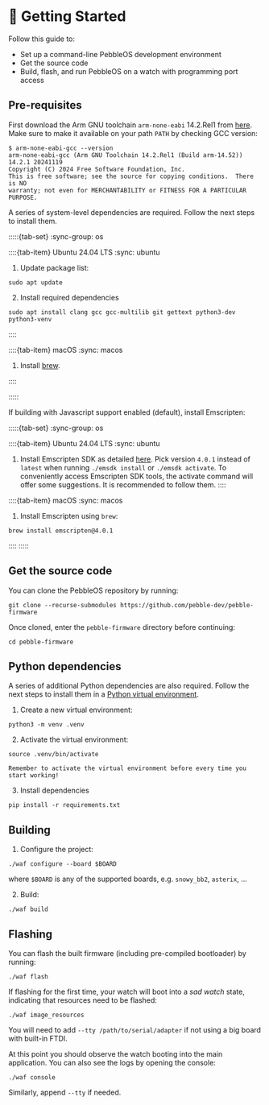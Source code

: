 # 🚀 Getting Started

Follow this guide to:

- Set up a command-line PebbleOS development environment
- Get the source code
- Build, flash, and run PebbleOS on a watch with programming port access

## Pre-requisites

First download the Arm GNU toolchain `arm-none-eabi` 14.2.Rel1 from [here](https://developer.arm.com/downloads/-/arm-gnu-toolchain-downloads).
Make sure to make it available on your path `PATH` by checking GCC version:

```shell
$ arm-none-eabi-gcc --version
arm-none-eabi-gcc (Arm GNU Toolchain 14.2.Rel1 (Build arm-14.52)) 14.2.1 20241119
Copyright (C) 2024 Free Software Foundation, Inc.
This is free software; see the source for copying conditions.  There is NO
warranty; not even for MERCHANTABILITY or FITNESS FOR A PARTICULAR PURPOSE.
```

A series of system-level dependencies are required.
Follow the next steps to install them.

:::::{tab-set}
:sync-group: os

::::{tab-item} Ubuntu 24.04 LTS
:sync: ubuntu

1. Update package list:

```shell
sudo apt update
```

2. Install required dependencies

```shell
sudo apt install clang gcc gcc-multilib git gettext python3-dev python3-venv
```

::::

::::{tab-item} macOS
:sync: macos

1. Install [brew](https://brew.sh/).

::::

:::::

If building with Javascript support enabled (default), install Emscripten:

:::::{tab-set}
:sync-group: os

::::{tab-item} Ubuntu 24.04 LTS
:sync: ubuntu

1. Install Emscripten SDK as detailed [here](https://emscripten.org/docs/getting_started/downloads.html).
   Pick version `4.0.1` instead of `latest` when running `./emsdk install` or `./emsdk activate`.
   To conveniently access Emscripten SDK tools, the activate command will offer some suggestions.
   It is recommended to follow them.
::::

::::{tab-item} macOS
:sync: macos

1. Install Emscripten using `brew`:

```shell
brew install emscripten@4.0.1
```

::::
:::::

## Get the source code

You can clone the PebbleOS repository by running:

```shell
git clone --recurse-submodules https://github.com/pebble-dev/pebble-firmware
```

Once cloned, enter the `pebble-firmware` directory before continuing:

```shell
cd pebble-firmware
```

## Python dependencies

A series of additional Python dependencies are also required.
Follow the next steps to install them in a [Python virtual environment](https://docs.python.org/3/library/venv.html).

1. Create a new virtual environment:

```shell
python3 -m venv .venv
```

2. Activate the virtual environment:

```shell
source .venv/bin/activate
```

```{tip}
Remember to activate the virtual environment before every time you start working!
```

3. Install dependencies

```shell
pip install -r requirements.txt
```

## Building

1. Configure the project:

```shell
./waf configure --board $BOARD
```

where `$BOARD` is any of the supported boards, e.g. `snowy_bb2`, `asterix`, ...

2. Build:

```shell
./waf build
```

## Flashing

You can flash the built firmware (including pre-compiled bootloader) by running:

```shell
./waf flash
```

If flashing for the first time, your watch will boot into a _sad watch_ state, indicating that resources need to be flashed:

```shell
./waf image_resources
```

You will need to add `--tty /path/to/serial/adapter` if not using a big board with built-in FTDI.

At this point you should observe the watch booting into the main application.
You can also see the logs by opening the console:

```shell
./waf console
```

Similarly, append `--tty` if needed.
